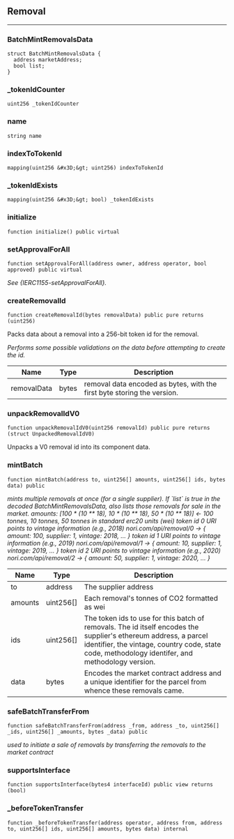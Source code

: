 ## Removal







---

### BatchMintRemovalsData







```solidity
struct BatchMintRemovalsData {
  address marketAddress;
  bool list;
}
```

### _tokenIdCounter

```solidity
uint256 _tokenIdCounter
```






### name

```solidity
string name
```






### indexToTokenId

```solidity
mapping(uint256 &#x3D;&gt; uint256) indexToTokenId
```






### _tokenIdExists

```solidity
mapping(uint256 &#x3D;&gt; bool) _tokenIdExists
```






### initialize

```solidity
function initialize() public virtual
```






### setApprovalForAll

```solidity
function setApprovalForAll(address owner, address operator, bool approved) public virtual
```



_See {IERC1155-setApprovalForAll}._



### createRemovalId

```solidity
function createRemovalId(bytes removalData) public pure returns (uint256)
```

Packs data about a removal into a 256-bit token id for the removal.

_Performs some possible validations on the data before attempting to create the id._

| Name | Type | Description |
| ---- | ---- | ----------- |
| removalData | bytes | removal data encoded as bytes, with the first byte storing the version. |


### unpackRemovalIdV0

```solidity
function unpackRemovalIdV0(uint256 removalId) public pure returns (struct UnpackedRemovalIdV0)
```

Unpacks a V0 removal id into its component data.




### mintBatch

```solidity
function mintBatch(address to, uint256[] amounts, uint256[] ids, bytes data) public
```



_mints multiple removals at once (for a single supplier).
If &#x60;list&#x60; is true in the decoded BatchMintRemovalsData, also lists those removals for sale in the market.
amounts: [100 * (10 ** 18), 10 * (10 ** 18), 50 * (10 ** 18)] &lt;- 100 tonnes, 10 tonnes, 50 tonnes in standard erc20 units (wei)
token id 0 URI points to vintage information (e.g., 2018) nori.com/api/removal/0 -&gt; { amount: 100, supplier: 1, vintage: 2018, ... }
token id 1 URI points to vintage information (e.g., 2019) nori.com/api/removal/1 -&gt; { amount: 10, supplier: 1, vintage: 2019, ... }
token id 2 URI points to vintage information (e.g., 2020) nori.com/api/removal/2 -&gt; { amount: 50, supplier: 1, vintage: 2020, ... }_

| Name | Type | Description |
| ---- | ---- | ----------- |
| to | address | The supplier address |
| amounts | uint256[] | Each removal&#x27;s tonnes of CO2 formatted as wei |
| ids | uint256[] | The token ids to use for this batch of removals. The id itself encodes the supplier&#x27;s ethereum address, a parcel identifier, the vintage, country code, state code, methodology identifer, and methodology version. |
| data | bytes | Encodes the market contract address and a unique identifier for the parcel from whence these removals came. |


### safeBatchTransferFrom

```solidity
function safeBatchTransferFrom(address _from, address _to, uint256[] _ids, uint256[] _amounts, bytes _data) public
```



_used to initiate a sale of removals by transferring the removals to the market contract_



### supportsInterface

```solidity
function supportsInterface(bytes4 interfaceId) public view returns (bool)
```






### _beforeTokenTransfer

```solidity
function _beforeTokenTransfer(address operator, address from, address to, uint256[] ids, uint256[] amounts, bytes data) internal
```








